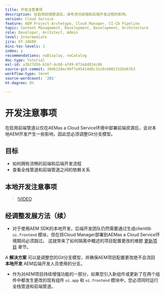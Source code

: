 ```yaml
---
title: 开发注意事项
description: 在启用前端管道后，请考虑对前端和后端开发过程的影响。
version: Cloud Service
feature: AEM Project Archetype, Cloud Manager, CI-CD Pipeline
topic: Content Management, Development, Development, Architecture
role: Developer, Architect, Admin
level: Intermediate
jira: KT-10689
mini-toc-levels: 1
index: y
recommendations: noDisplay, noCatalog
doc-type: Tutorial
exl-id: a3b27d5b-b167-4c60-af49-8f2e8d814c86
source-git-commit: 30d6120ec99f7a95414dbc31c0cb002152bd6763
workflow-type: tm+mt
source-wordcount: '201'
ht-degree: 0%

---
```


# 开发注意事项

在启用前端管道以仅在AEMas a Cloud Service环境中部署前端资源后，会对本地AEM开发产生一些影响，因此您必须调整Git分支模型。

## 目标

* 如何拥有流畅的前端和后端开发流程
* 查看全栈管道和前端管道之间的依赖关系


## 本地开发注意事项

>[!VIDEO](https://video.tv.adobe.com/v/3409421?quality=12&learn=on)


## 经调整发展方法（续）

* 对于使用AEM SDK的本地开发，后端开发团队仍然需要通过生成clientlib `ui.frontend` 模块，但在将Cloud Manager部署到AEMas a Cloud Service环境期间必须跳过。 这就带来了如何隔离中概述的项目配置更改的难题 [更新项目](update-project.md) 章节。

A __解决方案__ 可以是调整您的Git分支模型，并确保AEM项目配置更改绝不会流回 __本地开发__ AEM后端开发人员使用的分支。


* 作为对AEM项目持续增强功能的一部分，如果您引入新组件或更新了在两个组件中都发生更改的现有组件 `ui.app` 和 `ui.frontend` 模块中，您必须同时运行全栈管道和前端管道。
